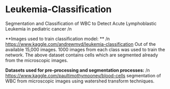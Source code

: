 # Leukemia-Classification
Segmentation and Classification of WBC to Detect Acute Lymphoblastic Leukemia in pediatric cancer /n

**Images used to train classification model: ** /n
https://www.kaggle.com/andrewmvd/leukemia-classification 
Out of the available 15,000 images. 1000 images from each class was used to train the network.
The above dataset contains cells which are segmented already from the microscopic images. 


**Datasets used for pre-processing and segmentation processes:** /n
https://www.kaggle.com/paultimothymooney/blood-cells
segmentation of WBC from microscopic images using watershed transform techniques.
